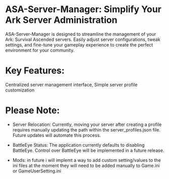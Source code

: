 # ASA-Server-Manager: Simplify Your Ark Server Administration

ASA-Server-Manager is designed to streamline the management of your Ark: Survival Ascended servers. Easily adjust server configurations, tweak settings, and fine-tune your gameplay experience to create the perfect environment for your community.

# Key Features:
Centralized server management interface,
Simple server profile customization

# Please Note:
* Server Relocation: Currently, moving your server after creating a profile requires manually updating the path within the server_profiles.json file. Future updates will automate this process.

* BattleEye Status: The application currently defaults to disabling BattleEye. Control over BattleEye will be implemented in a future release.

* Mods: in future i will implemt a way to add custom setting/values to the ini files at the moment they will need to be added manually to Game.ini or GameUserSetting.ini
